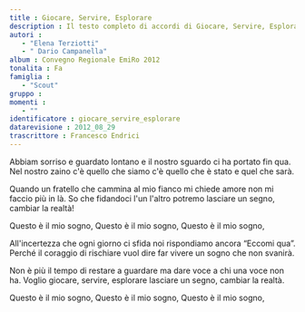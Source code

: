 ```yaml
--- 
title : Giocare, Servire, Esplorare
description : Il testo completo di accordi di Giocare, Servire, Esplorare. Inseriscila nel tuo canzoniere!
autori : 
   - "Elena Terziotti"
   - " Dario Campanella"
album : Convegno Regionale EmiRo 2012
tonalita : Fa
famiglia : 
   - "Scout"
gruppo : 
momenti : 
   - ""
identificatore : giocare_servire_esplorare
datarevisione : 2012_08_29
trascrittore : Francesco Endrici
--- 
```




Abbiam sorriso e guardato lontano
e il nostro sguardo ci ha portato fin qua.
Nel nostro zaino c'è quello che siamo 
c'è quello che è stato e quel che sarà.


Quando un fratello che cammina al mio fianco 
mi chiede amore non mi faccio più in là.
So che fidandoci l'un l'altro potremo 
lasciare un segno, cambiar la realtà!


Questo è il mio sogno, 
Questo è il mio sogno, 
Questo è il mio sogno, 


All'incertezza che ogni giorno ci sfida 
noi rispondiamo ancora “Eccomi qua”. 
Perché il coraggio di rischiare vuol dire 
far vivere un sogno che non svanirà.


Non è più il tempo di restare a guardare 
ma dare voce a chi una voce non ha. 
Voglio giocare, servire, esplorare 
lasciare un segno, cambiar la realtà.


Questo è il mio sogno, 
Questo è il mio sogno, 
Questo è il mio sogno, 


